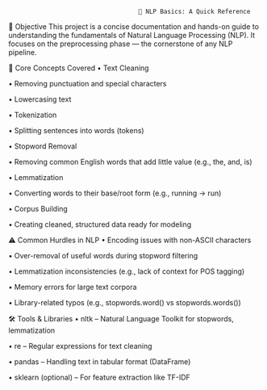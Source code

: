                                         📘 NLP Basics: A Quick Reference

🎯 Objective
This project is a concise documentation and hands-on guide to understanding the fundamentals of Natural Language Processing (NLP). It focuses on the preprocessing phase — the cornerstone of any NLP pipeline.

🧹 Core Concepts Covered
•	Text Cleaning

•	Removing punctuation and special characters

•	Lowercasing text

•	Tokenization

•	Splitting sentences into words (tokens)

•	Stopword Removal

•	Removing common English words that add little value (e.g., the, and, is)

•	Lemmatization

•	Converting words to their base/root form (e.g., running → run)

•	Corpus Building

•	Creating cleaned, structured data ready for modeling

⚠️ Common Hurdles in NLP
•	Encoding issues with non-ASCII characters

•	Over-removal of useful words during stopword filtering

•	Lemmatization inconsistencies (e.g., lack of context for POS tagging)

•	Memory errors for large text corpora

•	Library-related typos (e.g., stopwords.word() vs stopwords.words())

🛠 Tools & Libraries
•	nltk – Natural Language Toolkit for stopwords, lemmatization

•	re – Regular expressions for text cleaning

•	pandas – Handling text in tabular format (DataFrame)

•	sklearn (optional) – For feature extraction like TF-IDF
